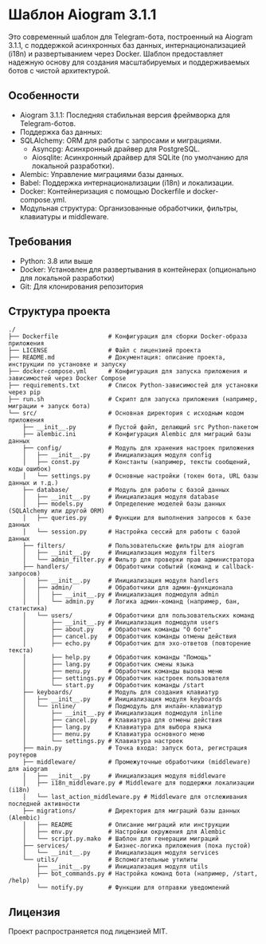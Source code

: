 # Шаблон Aiogram 3.1.1

Это современный шаблон для Telegram-бота, построенный на Aiogram 3.1.1, с поддержкой асинхронных баз данных, интернационализацией (i18n) и развертыванием через Docker. Шаблон предоставляет надежную основу для создания масштабируемых и поддерживаемых ботов с чистой архитектурой.

## Особенности

- Aiogram 3.1.1: Последняя стабильная версия фреймворка для Telegram-ботов.
- Поддержка баз данных:
- SQLAlchemy: ORM для работы с запросами и миграциями.
  - Asyncpg: Асинхронный драйвер для PostgreSQL.
  - Aiosqlite: Асинхронный драйвер для SQLite (по умолчанию для локальной разработки).
- Alembic: Управление миграциями базы данных.
- Babel: Поддержка интернационализации (i18n) и локализации.
- Docker: Контейнеризация с помощью Dockerfile и docker-compose.yml.
- Модульная структура: Организованные обработчики, фильтры, клавиатуры и middleware.

## Требования

- Python: 3.8 или выше
- Docker: Установлен для развертывания в контейнерах (опционально для локальной разработки)
- Git: Для клонирования репозитория

## Структура проекта

```
./
├── Dockerfile              # Конфигурация для сборки Docker-образа приложения
├── LICENSE                 # Файл с лицензией проекта
├── README.md               # Документация: описание проекта, инструкции по установке и запуску
├── docker-compose.yml      # Конфигурация для запуска приложения и зависимостей через Docker Compose
├── requirements.txt        # Список Python-зависимостей для установки через pip
├── run.sh                  # Скрипт для запуска приложения (например, миграции + запуск бота)
└── src/                    # Основная директория с исходным кодом приложения
    ├── __init__.py         # Пустой файл, делающий src Python-пакетом
    ├── alembic.ini         # Конфигурация Alembic для миграций базы данных
    ├── config/             # Модуль для хранения настроек приложения
    │   ├── __init__.py     # Инициализация модуля config
    │   ├── const.py        # Константы (например, тексты сообщений, коды ошибок)
    │   └── settings.py     # Основные настройки (токен бота, URL базы данных и т.д.)
    ├── database/           # Модуль для работы с базой данных
    │   ├── __init__.py     # Инициализация модуля database
    │   ├── models.py       # Определение моделей базы данных (SQLAlchemy или другой ORM)
    │   ├── queries.py      # Функции для выполнения запросов к базе данных
    │   └── session.py      # Настройка сессий для работы с базой данных
    ├── filters/            # Пользовательские фильтры для aiogram
    │   ├── __init__.py     # Инициализация модуля filters
    │   └── admin_filter.py # Фильтр для проверки прав администратора
    ├── handlers/           # Обработчики событий (команд и callback-запросов)
    │   ├── __init__.py     # Инициализация модуля handlers
    │   ├── admin/          # Обработчики для админ-функционала
    │   │   ├── __init__.py # Инициализация подмодуля admin
    │   │   └── admin.py    # Логика админ-команд (например, бан, статистика)
    │   └── users/          # Обработчики для пользовательских команд
    │       ├── __init__.py # Инициализация подмодуля users
    │       ├── about.py    # Обработчик команды "О боте"
    │       ├── cancel.py   # Обработчик команды отмены действия
    │       ├── echo.py     # Обработчик для эхо-ответов (повторение текста)
    │       ├── help.py     # Обработчик команды "Помощь"
    │       ├── lang.py     # Обработчик смены языка
    │       ├── menu.py     # Обработчик команды вызова меню
    │       ├── settings.py # Обработчик настроек пользователя
    │       └── start.py    # Обработчик команды /start
    ├── keyboards/          # Модуль для создания клавиатур
    │   ├── __init__.py     # Инициализация модуля keyboards
    │   └── inline/         # Подмодуль для инлайн-клавиатур
    │       ├── __init__.py # Инициализация подмодуля inline
    │       ├── cancel.py   # Клавиатура для отмены действия
    │       ├── lang.py     # Клавиатура для выбора языка
    │       ├── menu.py     # Клавиатура основного меню
    │       └── settings.py # Клавиатура настроек
    ├── main.py             # Точка входа: запуск бота, регистрация роутеров
    ├── middleware/         # Промежуточные обработчики (middleware) для aiogram
    │   ├── __init__.py     # Инициализация модуля middleware
    │   ├── i18n_middleware.py # Middleware для поддержки локализации (i18n)
    │   └── last_action_middleware.py # Middleware для отслеживания последней активности
    ├── migrations/         # Директория для миграций базы данных (Alembic)
    │   ├── README          # Описание миграций или инструкции
    │   ├── env.py          # Настройки окружения для Alembic
    │   └── script.py.mako  # Шаблон для генерации миграций
    ├── services/           # Бизнес-логика приложения (пока пустой)
    │   └── __init__.py     # Инициализация модуля services
    └── utils/              # Вспомогательные утилиты
        ├── __init__.py     # Инициализация модуля utils
        ├── bot_commands.py # Настройка команд бота (например, /start, /help)
        └── notify.py       # Функции для отправки уведомлений
```

## Лицензия

Проект распространяется под лицензией MIT.
